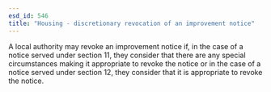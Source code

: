 ```yaml
---
esd_id: 546
title: "Housing - discretionary revocation of an improvement notice"
---
```


A local authority may revoke an improvement notice if, in the case of a notice served under section 11, they consider that there are any special circumstances making it appropriate to revoke the notice or in the case of a notice served under section 12, they consider that it is appropriate to revoke the notice.

